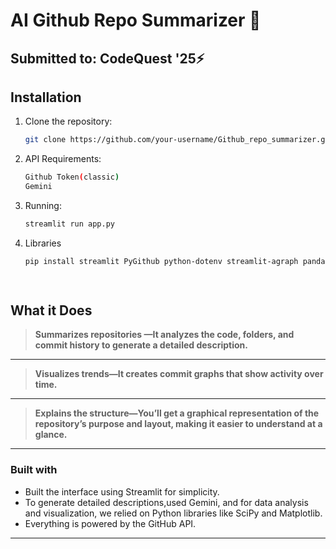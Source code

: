 # AI Github Repo Summarizer 🔖

## Submitted to: CodeQuest '25⚡

## Installation

1. Clone the repository:
   ```bash
   git clone https://github.com/your-username/Github_repo_summarizer.git 
2. API Requirements:
   ```bash
   Github Token(classic)
   Gemini
3. Running:
   ```bash
   streamlit run app.py
4. Libraries
   ```bash
   pip install streamlit PyGithub python-dotenv streamlit-agraph pandas plotly matplotlib google-generativeai scipy
  



## What it Does 

> **Summarizes repositories —It analyzes the code, folders, and commit history to generate a detailed description.**
---
> **Visualizes trends—It creates commit graphs that show activity over time.**
---
> **Explains the structure—You’ll get a graphical representation of the repository’s purpose and layout, making it easier to understand at a glance.**

---

### **Built with**
- Built the interface using Streamlit for simplicity. 
- To generate detailed descriptions,used Gemini, and for data analysis and visualization, we relied on Python libraries like SciPy and Matplotlib. 
- Everything is powered by the GitHub API.

---




